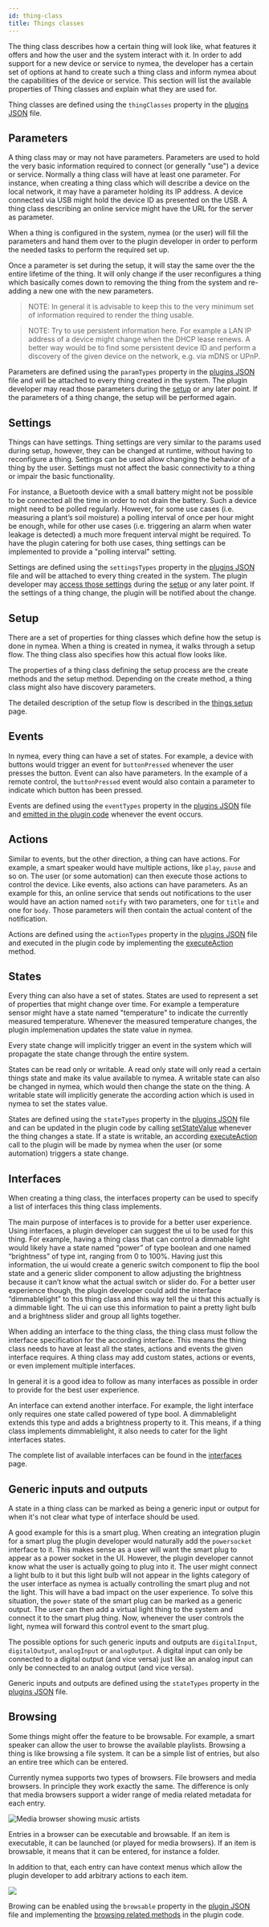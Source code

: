 ```yaml
---
id: thing-class
title: Things classes
---
```


The thing class describes how a certain thing will look like, what features it offers and how the user and the system interact with it. In order to add support for a new device or service to nymea, the developer has a certain set of options at hand to create such a thing class and inform nymea about the capabilities of the device or service. This section will list the available properties of Thing classes and explain what they are used for.

Thing classes are defined using the `thingClasses` property in the [plugins JSON](plugin-json#thing-classes) file.

## Parameters

A thing class may or may not have parameters. Parameters are used to hold the very basic information required to connect (or generally "use") a device or service. Normally a thing class will have at least one parameter. For instance, when creating a thing class which will describe a device on the local network, it may have a parameter holding its IP address. A device connected via USB might hold the device ID as presented on the USB. A thing class describing an online service might have the URL for the server as parameter.

When a thing is configured in the system, nymea (or the user) will fill the parameters and hand them over to the plugin developer in order to perform the needed tasks to perform the required set up.

Once a parameter is set during the setup, it will stay the same over the the entire lifetime of the thing. It will only change if the user reconfigures a thing which basically comes down to removing the thing from the system and re-adding a new one with the new parameters.

> NOTE: In general it is advisable to keep this to the very minimum set of information required to render the thing usable.

> NOTE: Try to use persistent information here. For example a LAN IP address of a device might change when the DHCP lease renews. A better way would be to find some persistent device ID and perform a discovery of the given device on the network, e.g. via mDNS or UPnP.

Parameters are defined using the `paramTypes` property in the [plugins JSON](plugin-json#thing-classes) file and will be attached to every thing created in the system. The plugin developer may read those parameters during the [setup](plugin-code#setup) or any later point. If the parameters of a thing change, the setup will be performed again.

## Settings

Things can have settings. Thing settings are very similar to the params used during setup, however, they can be changed at runtime, without having to reconfigure a thing. Settings can be used allow changing the behavior of a thing by the user. Settings must not affect the basic connectivity to a thing or impair the basic functionality.

For instance, a Buetooth device with a small battery might not be possible to be connected all the time in order to not drain the battery. Such a device might need to be polled regularly. However, for some use cases (i.e. measuring a plant’s soil moisture) a polling interval of once per hour might be enough, while for other use cases (i.e. triggering an alarm when water leakage is detected) a much more frequent interval might be required. To have the plugin catering for both use cases, thing settings can be implemented to provide a "polling interval" setting.

Settings are defined using the `settingsTypes` property in the [plugins JSON](plugin-json#thing-classes) file and will be attached to every thing created in the system. The plugin developer may [access those settings](plugin-code#settings) during the [setup](plugin-code#setup) or any later point. If the settings of a thing change, the plugin will be notified about the change. 

## Setup

There are a set of properties for thing classes which define how the setup is done in nymea. When a thing is created in nymea, it walks through a setup flow. The thing class also specifies how this actual flow looks like.

The properties of a thing class defining the setup process are the create methods and the setup method. Depending on the create method, a thing class might also have discovery parameters.

The detailed description of the setup flow is described in the [things setup](thing-setup) page.

## Events

In nymea, every thing can have a set of states. For example, a device with buttons would trigger an event for `buttonPressed` whenever the user presses the button. Event can also have parameters. In the example of a remote control, the `buttonPressed` event would also contain a parameter to indicate which button has been pressed.

Events are defined using the `eventTypes` property in the [plugins JSON](plugin-json#thing-classes) file and [emitted in the plugin code](plugin-code#events) whenever the event occurs.

## Actions

Similar to events, but the other direction, a thing can have actions. For example, a smart speaker would have multiple actions, like `play`, `pause` and so on. The user (or some automation) can then execute those actions to control the device. Like events, also actions can have parameters. As an example for this, an online service that sends out notifications to the user would have an action named `notify` with two parameters, one for `title` and one for `body`. Those parameters will then contain the actual content of the notification.

Actions are defined using the `actionTypes` property in the [plugins JSON](plugin-json#thing-classes) file and executed in the plugin code by implementing the [executeAction](plugin-code#actions) method.

## States

Every thing can also have a set of states. States are used to represent a set of properties that might change over time. For example a temperature sensor might have a state named "temperature" to indicate the currently measured temperature. Whenever the measured temperature changes, the plugin implemenation updates the state value in nymea.

Every state change will implicitly trigger an event in the system which will propagate the state change through the entire system.

States can be read only or writable. A read only state will only read a certain things state and make its value available to nymea. A writable state can also be changed in nymea, which would then change the state on the thing. A writable state will implicitly generate the according action which is used in nymea to set the states value.

States are defined using the `stateTypes` property in the [plugins JSON](plugin-json#thing-classes) file and can be updated in the plugin code by calling [setStateValue](plugin-code#states) whenever the thing changes a state. If a state is writable, an according [executeAction](plugin-code#actions) call to the plugin will be made by nymea when the user (or some automation) triggers a state change.

## Interfaces

When creating a thing class, the interfaces property can be used to specify a list of interfaces this thing class implements.

The main purpose of interfaces is to provide for a better user experience. Using interfaces, a plugin developer can suggest the ui to be used for this thing. For example, having a thing class that can control a dimmable light would likely have a state named “power” of type boolean and one named “brightness” of type int, ranging from 0 to 100%. Having just this information, the ui would create a generic switch component to flip the bool state and a generic slider component to allow adjusting the brightness because it can’t know what the actual switch or slider do. For a better user experience though, the plugin developer could add the interface “dimmablelight” to this thing class and this way tell the ui that this actually is a dimmable light. The ui can use this information to paint a pretty light bulb and a brightness slider and group all lights together.

When adding an interface to the thing class, the thing class must follow the interface specification for the according interface. This means the thing class needs to have at least all the states, actions and events the given interface requires. A thing class may add custom states, actions or events, or even implement multiple interfaces.

In general it is a good idea to follow as many interfaces as possible in order to provide for the best user experience.

An interface can extend another interface. For example, the light interface only requires one state called powered of type bool. A dimmablelight extends this type and adds a brightness property to it. This means, if a thing class implements dimmablelight, it also needs to cater for the light interfaces states.

The complete list of available interfaces can be found in the [interfaces](/documentation/resources/interfaces) page.

## Generic inputs and outputs

A state in a thing class can be marked as being a generic input or output for when it's not clear what type of interface should be used.

A good example for this is a smart plug. When creating an integration plugin for a smart plug the plugin developer would naturally add the `powersocket` interface to it. This makes sense as a user will want the smart plug to appear as a power socket in the UI. However, the plugin developer cannot know what the user is actually going to plug into it. The user might connect a light bulb to it but this light bulb will not appear in the lights category of the user interface as nymea is actually controlling the smart plug and not the light. This will have a bad impact on the user experience. To solve this situation, the `power` state of the smart plug can be marked as a generic output. The user can then add a virtual light thing to the system and connect it to the smart plug thing. Now, whenever the user controls the light, nymea will forward this control event to the smart plug.

The possible options for such generic inputs and outputs are `digitalInput`, `digitalOutput`, `analogInput` or `analogOutput`. A digital input can only be connected to a digital output (and vice versa) just like an analog input can only be connected to an analog output (and vice versa).

Generic inputs and outputs are defined using the `stateTypes` property in the [plugins JSON](plugin-json#thing-classes) file.

## Browsing

Some things might offer the feature to be browsable. For example, a smart speaker can allow the user to browse the available playlists. Browsing a thing is like browsing a file system. It can be a simple list of entries, but also an entire tree which can be entered.

Currently nymea supports two types of browsers. File browsers and media browsers. In principle they work exactly the same. The difference is only that media browsers support a wider range of media related metadata for each entry.

![Media browser showing music artists](/img/browsing.png)

Entries in a browser can be executable and browsable. If an item is executable, it can be launched (or played for media browsers). If an item is browsable, it means that it can be entered, for instance a folder.

In addition to that, each entry can have context menus which allow the plugin developer to add arbitrary actions to each item.

![](/img/browsing2.png)


Browing can be enabled using the `browsable` property in the [plugin JSON](plugin-json#thing-classes) file and implementing the [browsing related methods](plugin-code#browsing) in the plugin code.
